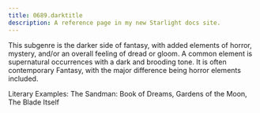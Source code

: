 ```yaml
---
title: 0689.darktitle
description: A reference page in my new Starlight docs site.
---
```

This subgenre is the darker side of fantasy, with added elements of horror, mystery, 
and/or an overall feeling of dread or gloom. 
A common element is supernatural occurrences with a dark and brooding tone. 
It is often contemporary Fantasy, with the major difference being horror elements included. 

Literary Examples: The Sandman: Book of Dreams, Gardens of the Moon, The Blade Itself